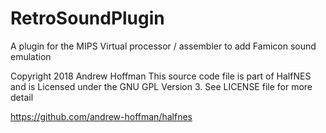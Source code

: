 # RetroSoundPlugin

A plugin for the MIPS Virtual processor / assembler to add Famicon sound emulation




Copyright 2018 Andrew Hoffman This source code file is part of HalfNES and is
Licensed under the GNU GPL Version 3. See LICENSE file for more detail

https://github.com/andrew-hoffman/halfnes